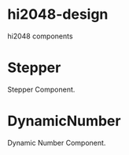 # hi2048-design
hi2048 components

# Stepper
Stepper Component.

# DynamicNumber
Dynamic Number Component.
